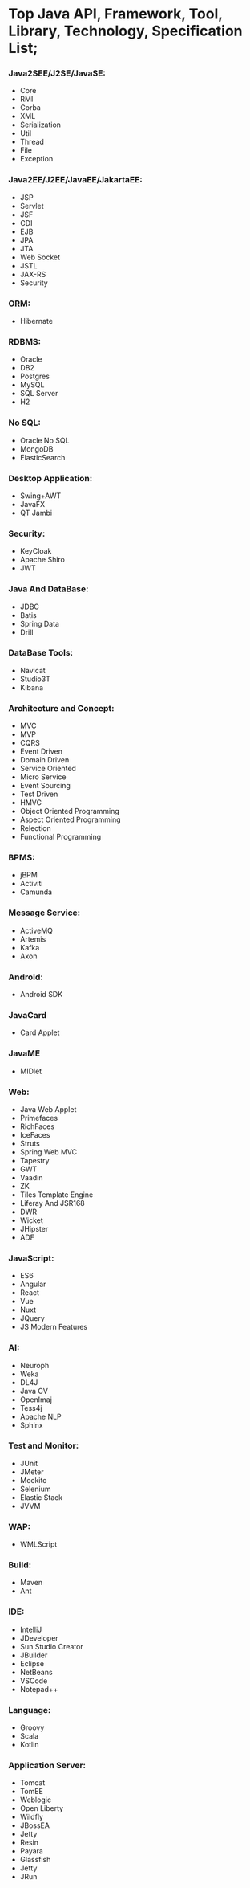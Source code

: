 # Top Java API, Framework, Tool, Library, Technology, Specification List;

### Java2SEE/J2SE/JavaSE:
- Core
- RMI
- Corba
- XML
- Serialization
- Util
- Thread
- File
- Exception

### Java2EE/J2EE/JavaEE/JakartaEE:
- JSP
- Servlet
- JSF
- CDI
- EJB
- JPA
- JTA
- Web Socket
- JSTL
- JAX-RS
- Security

### ORM:
- Hibernate

### RDBMS:
- Oracle
- DB2
- Postgres
- MySQL 
- SQL Server
- H2

### No SQL:
- Oracle No SQL
- MongoDB
- ElasticSearch

### Desktop Application:
- Swing+AWT
- JavaFX
- QT Jambi

### Security:
- KeyCloak
- Apache Shiro
- JWT

### Java And DataBase:
- JDBC
- Batis
- Spring Data
- Drill

### DataBase Tools:
- Navicat
- Studio3T
- Kibana

### Architecture and Concept:
- MVC
- MVP
- CQRS
- Event Driven
- Domain Driven
- Service Oriented
- Micro Service
- Event Sourcing
- Test Driven
- HMVC
- Object Oriented Programming
- Aspect Oriented Programming
- Relection
- Functional Programming

### BPMS:
- jBPM
- Activiti
- Camunda

### Message Service:
- ActiveMQ
- Artemis
- Kafka
- Axon

### Android:
- Android SDK

### JavaCard
- Card Applet

### JavaME
- MIDlet

### Web:
- Java Web Applet
- Primefaces
- RichFaces
- IceFaces
- Struts
- Spring Web MVC
- Tapestry
- GWT
- Vaadin
- ZK
- Tiles Template Engine
- Liferay And JSR168
- DWR
- Wicket
- JHipster
- ADF

### JavaScript:
- ES6
- Angular
- React
- Vue
- Nuxt
- JQuery
- JS Modern Features

### AI:
- Neuroph
- Weka
- DL4J
- Java CV
- OpenImaj
- Tess4j
- Apache NLP
- Sphinx

### Test and Monitor:
- JUnit
- JMeter
- Mockito
- Selenium
- Elastic Stack
- JVVM

### WAP:
- WMLScript

### Build:
- Maven
- Ant

### IDE:
- IntelliJ
- JDeveloper
- Sun Studio Creator
- JBuilder
- Eclipse
- NetBeans
- VSCode
- Notepad++

### Language:
- Groovy
- Scala
- Kotlin

### Application Server:
- Tomcat
- TomEE
- Weblogic
- Open Liberty
- Wildfly
- JBossEA
- Jetty
- Resin
- Payara
- Glassfish
- Jetty
- JRun
